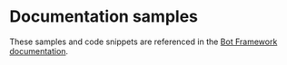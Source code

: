 # Documentation samples
These samples and code snippets are referenced in the [Bot Framework documentation](https://docs.microsoft.com/bot-framework).
